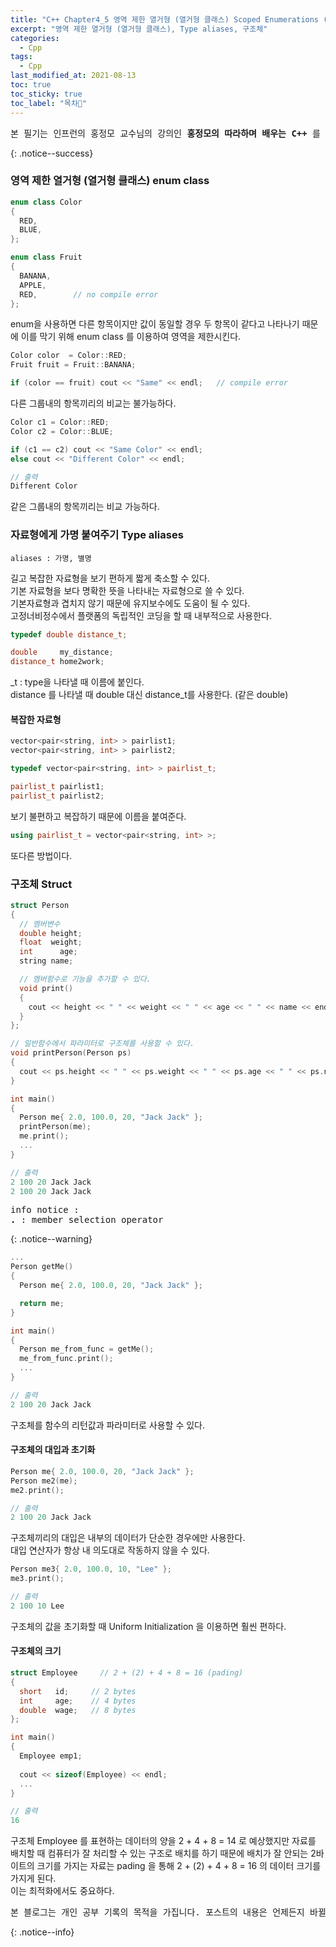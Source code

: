 ```yaml
---
title: "C++ Chapter4_5 영역 제한 열거형 (열거형 클래스) Scoped Enumerations (Enum Class C++11), 자료형에게 가명 붙여주기 Type aliases, 구조체 struct"
excerpt: "영역 제한 열거형 (열거형 클래스), Type aliases, 구조체"
categories:
  - Cpp
tags:
  - Cpp
last_modified_at: 2021-08-13
toc: true
toc_sticky: true
toc_label: "목차👀"
---
```


<pre>본 필기는 인프런의 홍정모 교수님의 강의인 <b>홍정모의 따라하며 배우는 C++</b> 를 듣고 작성합니다.</pre>{: .notice--success}

### 영역 제한 열거형 (열거형 클래스) enum class

```cpp
enum class Color
{
  RED,
  BLUE,
};

enum class Fruit
{
  BANANA,
  APPLE,
  RED,        // no compile error
};
```
enum을 사용하면 다른 항목이지만 값이 동일할 경우 두 항목이 같다고 나타나기 때문에 이를 막기 위해 enum class 를 이용하여 영역을 제한시킨다.

```cpp
Color color  = Color::RED;
Fruit fruit = Fruit::BANANA;

if (color == fruit) cout << "Same" << endl;	  // compile error
```
다른 그룹내의 항목끼리의 비교는 불가능하다.

```cpp
Color c1 = Color::RED;
Color c2 = Color::BLUE;

if (c1 == c2) cout << "Same Color" << endl;	
else cout << "Different Color" << endl;

// 출력
Different Color
```
같은 그룹내의 항목끼리는 비교 가능하다.


### 자료형에게 가명 붙여주기 Type aliases
`aliases : 가명, 별명`

길고 복잡한 자료형을 보기 편하게 짧게 축소할 수 있다.    
기본 자료형을 보다 명확한 뜻을 나타내는 자료형으로 쓸 수 있다.    
기본자료형과 겹치지 않기 때문에 유지보수에도 도움이 될 수 있다.    
고정너비정수에서 플랫폼의 독립적인 코딩을 할 때 내부적으로 사용한다.    

```cpp
typedef double distance_t;	

double	   my_distance;	
distance_t home2work;	
```
_t : type을 나타낼 때 이름에 붙인다.    
distance 를 나타낼 때 double 대신 distance_t를 사용한다. (같은 double)

#### 복잡한 자료형
```cpp
vector<pair<string, int> > pairlist1;	
vector<pair<string, int> > pairlist2;	

typedef vector<pair<string, int> > pairlist_t;

pairlist_t pairlist1;
pairlist_t pairlist2;
```
보기 불편하고 복잡하기 때문에 이름을 붙여준다.

```cpp
using pairlist_t = vector<pair<string, int> >; 
```
또다른 방법이다.    


### 구조체 Struct

```cpp
struct Person
{
  // 멤버변수
  double height;
  float  weight;
  int	   age;
  string name;

  // 멤버함수로 기능을 추가할 수 있다. 
  void print()
  {
    cout << height << " " << weight << " " << age << " " << name << endl;
  }
};

// 일반함수에서 파라미터로 구조체를 사용할 수 있다.
void printPerson(Person ps)
{
  cout << ps.height << " " << ps.weight << " " << ps.age << " " << ps.name << endl;
}

int main()
{
  Person me{ 2.0, 100.0, 20, "Jack Jack" };
  printPerson(me);
  me.print();
  ...
}

// 출력
2 100 20 Jack Jack
2 100 20 Jack Jack
```
<pre>info notice : 
<b>.</b> : member selection operator</pre>{: .notice--warning}



```cpp
...
Person getMe()	
{
  Person me{ 2.0, 100.0, 20, "Jack Jack" };

  return me;
}

int main()
{
  Person me_from_func = getMe();
  me_from_func.print();
  ...
}

// 출력
2 100 20 Jack Jack
```
구조체를 함수의 리턴값과 파라미터로 사용할 수 있다.

#### 구조체의 대입과 초기화
```cpp
Person me{ 2.0, 100.0, 20, "Jack Jack" };
Person me2(me); 
me2.print();

// 출력
2 100 20 Jack Jack
```
구조체끼리의 대입은 내부의 데이터가 단순한 경우에만 사용한다.    
대입 연산자가 항상 내 의도대로 작동하지 않을 수 있다.

```cpp
Person me3{ 2.0, 100.0, 10, "Lee" };
me3.print();

// 출력
2 100 10 Lee
```
구조체의 값을 초기화할 때 Uniform Initialization 을 이용하면 훨씬 편하다.

#### 구조체의 크기
```cpp
struct Employee		// 2 + (2) + 4 + 8 = 16 (pading)
{
  short   id;     // 2 bytes
  int     age;    // 4 bytes
  double  wage;   // 8 bytes
};

int main()
{
  Employee emp1;
    
  cout << sizeof(Employee) << endl;
  ...
}

// 출력
16
```
구조체 Employee 를 표현하는 데이터의 양을 2 + 4 + 8 = 14 로 예상했지만 자료를 배치할 때 컴퓨터가 잘 처리할 수 있는 구조로 배치를 하기 때문에 배치가 잘 안되는 2바이트의 크기를 가지는 자료는 pading 을 통해 2 + (2) + 4 + 8 = 16 의 데이터 크기를 가지게 된다.     
이는 최적화에서도 중요하다.

<pre>본 블로그는 개인 공부 기록의 목적을 가집니다. 포스트의 내용은 언제든지 바뀔 수 있습니다.</pre>{: .notice--info}